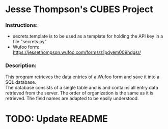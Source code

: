 <h1>Jesse Thompson's CUBES Project</h1>

<h3>Instructions:</h3>

- secrets.template is to be used as a template for 
holding the API key in a file "secrets.py"
- Wufoo form: https://jessethompson.wufoo.com/forms/z1pdyem009hdgsr/

<h3>Description:</h3>

This program retrieves the data entries of a Wufoo form and save it into a
SQL database.<br>
The database consists of a single table and is and contains all entry data retrieved from the server.
The order of organization is the same as it is retrieved.
The field names are adapted to be easily understood.

# TODO: Update README